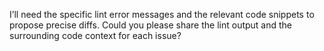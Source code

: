 I’ll need the specific lint error messages and the relevant code snippets to propose precise diffs. Could you please share the lint output and the surrounding code context for each issue?